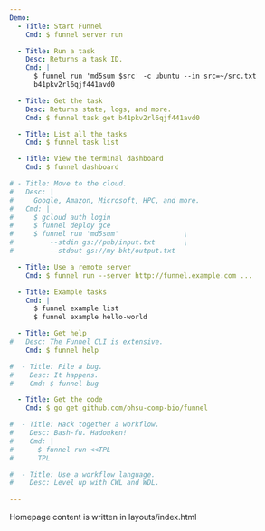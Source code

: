 ```yaml
---
Demo:
  - Title: Start Funnel
    Cmd: $ funnel server run

  - Title: Run a task
    Desc: Returns a task ID.
    Cmd: |
      $ funnel run 'md5sum $src' -c ubuntu --in src=~/src.txt
      b41pkv2rl6qjf441avd0

  - Title: Get the task
    Desc: Returns state, logs, and more.
    Cmd: $ funnel task get b41pkv2rl6qjf441avd0

  - Title: List all the tasks
    Cmd: $ funnel task list

  - Title: View the terminal dashboard
    Cmd: $ funnel dashboard

# - Title: Move to the cloud.
#   Desc: |
#     Google, Amazon, Microsoft, HPC, and more.
#   Cmd: |
#     $ gcloud auth login
#     $ funnel deploy gce
#     $ funnel run 'md5sum'                \
#         --stdin gs://pub/input.txt       \
#         --stdout gs://my-bkt/output.txt

  - Title: Use a remote server
    Cmd: $ funnel run --server http://funnel.example.com ...

  - Title: Example tasks
    Cmd: |
      $ funnel example list
      $ funnel example hello-world

  - Title: Get help
#   Desc: The Funnel CLI is extensive.
    Cmd: $ funnel help

#  - Title: File a bug.
#    Desc: It happens.
#    Cmd: $ funnel bug

  - Title: Get the code
    Cmd: $ go get github.com/ohsu-comp-bio/funnel

#  - Title: Hack together a workflow.
#    Desc: Bash-fu. Hadouken!
#    Cmd: |
#      $ funnel run <<TPL
#      TPL

#  - Title: Use a workflow language.
#    Desc: Level up with CWL and WDL.
    
---
```


Homepage content is written in layouts/index.html
